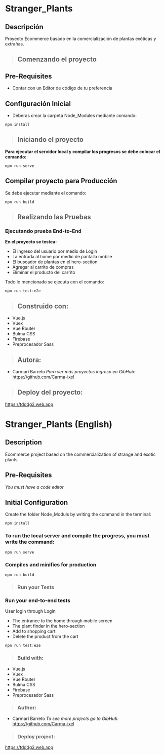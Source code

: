 # Stranger_Plants

## Descripción
Proyecto Ecommerce basado en la comercialización de plantas exóticas y extrañas.

>## Comenzando el proyecto

## Pre-Requisites
 - Contar con un Editor de código de tu preferencia

## Configuración Inicial

 - Deberas crear  la carpeta Node_Modules mediante comando:

```
npm install
```

>## Iniciando el proyecto
**Para ejecutar el servidor local y compilar los progresos se debe colocar el comando:**
```
npm run serve
```
## Compilar proyecto para Producción
Se debe ejecutar mediante el comando:
```
npm run build
```
>## Realizando las Pruebas 

### Ejecutando prueba End-to-End
**En el proyecto se testea:**
- El ingreso del usuario por medio de Login
- La entrada al home por medio de pantalla mobile
- El buscador de plantas en el hero-section
- Agregar al carrito de compras
- Eliminar el producto del carrito

Todo lo mencionado se ejecuta con el comando:
```
npm run test:e2e
```

>## Construido con:
- Vue.js
- Vuex
- Vue Router
- Bulma CSS 
- Firebase
- Preprocesador Sass

>## Autora:
- Carmarí Barreto
_Para ver más proyectos ingresa en GibHub:_
https://github.com/Carma-ixel

>## Deploy del proyecto:

https://tdddg3.web.app

# Stranger_Plants (English)

## Description
Ecommerce project based on the commercialization of strange and exotic plants

## Pre-Requisites

_You must have a code editor_

## Initial Configuration 

Create the folder Node_Moduls by writing the command in the terminal:

```
npm install
```

### **To run the local server and compile the progress, you must write the command:**
```
npm run serve
```

### Compiles and minifies for production
```
npm run build
```

>### Run your Tests
### Run your end-to-end tests

User login through Login
- The entrance to the home through mobile screen
- The plant finder in the hero-section
- Add to shopping cart
- Delete the product from the cart
```
npm run test:e2e
```
>### Build with:
- Vue.js
- Vuex
- Vue Router
- Bulma CSS 
- Firebase
- Preprocesador Sass

>### Author:
- Carmarí Barreto
_To see more projects go to GibHub:_
https://github.com/Carma-ixel

>###  Deploy project:

https://tdddg3.web.app


